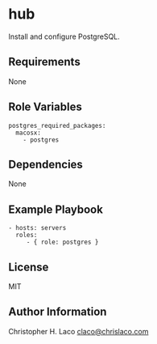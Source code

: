hub
===

Install and configure PostgreSQL.

Requirements
------------

None

Role Variables
--------------

    postgres_required_packages:
      macosx:
        - postgres

Dependencies
------------

None

Example Playbook
----------------

    - hosts: servers
      roles:
         - { role: postgres }

License
-------

MIT

Author Information
------------------

Christopher H. Laco <claco@chrislaco.com>
